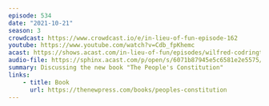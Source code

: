 ```yaml
---
episode: 534
date: "2021-10-21"
season: 3
crowdcast: https://www.crowdcast.io/e/in-lieu-of-fun-episode-162
youtube: https://www.youtube.com/watch?v=Cdb_fpKhemc
acast: https://shows.acast.com/in-lieu-of-fun/episodes/wilfred-codrington-on-the-peoples-constitution
audio-file: https://sphinx.acast.com/p/open/s/6071b87945e5c6581e2e5575/e/617b16f726426d0012f3aa28/media.mp3
summary: Discussing the new book "The People's Constitution"
links:
    - title: Book
      url: https://thenewpress.com/books/peoples-constitution
---
```

